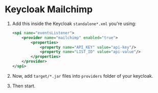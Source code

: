 # Keycloak Mailchimp

1. Add this inside the Keycloak `standalone*.xml` you're using:
    ```xml
    <spi name="eventsListener">
        <provider name="mailchimp" enabled="true">
            <properties>
                <property name="API_KEY" value="api-key"/>
                <property name="LIST_ID" value="api-value"/>
            </properties>
        </provider>
    </spi>
    ```

2. Now, add `target/*.jar` files into `providers` folder of your keycloak.

3. Then start.
